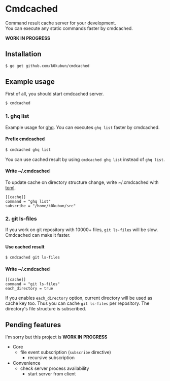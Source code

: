 # Cmdcached

Command result cache server for your development.  
You can execute any static commands faster by cmdcached.  
  
**WORK IN PROGRESS**

## Installation

```bash
$ go get github.com/k0kubun/cmdcached
```

## Example usage

First of all, you should start cmdcached server.

```bash
$ cmdcached
```

### 1. ghq list

Example usage for [ghq](https://github.com/motemen/ghq). You can executes `ghq list` faster by cmdcached.

#### Prefix cmdcached

```bash
$ cmdcached ghq list
```

You can use cached result by using `cmdcached ghq list` instead of `ghq list`.

#### Write ~/.cmdcached

To update cache on directory structure change, write ~/.cmdcached with [toml](https://github.com/toml-lang/toml).

```
[[cache]]
command = "ghq list"
subscribe = "/home/k0kubun/src"
```

### 2. git ls-files

If you work on git repository with 10000+ files, `git ls-files` will be slow. Cmdcached can make it faster.

#### Use cached result

```bash
$ cmdcached git ls-files
```

#### Write ~/.cmdcached

```
[[cache]]
command = "git ls-files"
each_directory = true
```

If you enables `each_directory` option, current directory will be used as cache key too.
Thus you can cache `git ls-files` per repository. The directory's file structure is subscribed.

## Pending features

I'm sorry but this project is **WORK IN PROGRESS**

- Core
  - file event subscription (`subscribe` directive)
    - recursive subscription
- Convenience
  - check server process availability
    - start server from client
